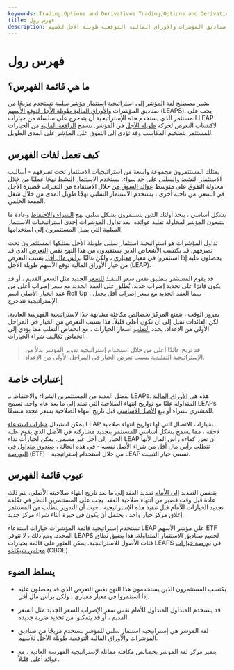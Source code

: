 ```yaml
---
keywords: Trading,Options and Derivatives Trading,Options and Derivatives
title: فهرس رول
description: لفة المؤشر هي إستراتيجية خيارات طويلة الأجل تتضمن استخدام مزيج من صناديق المؤشرات والأوراق المالية التوقعية طويلة الأجل للأسهم.
---
```


# فهرس رول
## ما هي قائمة الفهرس؟

يشير مصطلح لفة المؤشر إلى استراتيجية [استثمار مؤشر سلبية](/index-investing) تستخدم مزيجًا من صناديق المؤشرات [والأوراق المالية طويلة الأجل لتوقع الأسهم](/leaps) (LEAPS). يجب على المستثمر الذي يستخدم هذه الإستراتيجية أن يتدحرج على سلسلة من خيارات LEAP لاكتساب التعرض لحركة [طويلة الأجل](/longterm) في المؤشر. تسمح [الرافعة المالية](/leverage) من الخيارات للمستثمر بتضخيم المكاسب وقد تؤدي إلى التفوق على المؤشر على المدى الطويل.

## كيف تعمل لفات الفهرس

يمتلك المستثمرون مجموعة واسعة من استراتيجيات الاستثمار تحت تصرفهم - أساليب الاستثمار النشط والسلبي على حد سواء. يستخدم الاستثمار النشط نهجًا عمليًا من خلال محاولة التفوق على متوسط [عوائد السوق من](/return) خلال الاستفادة من التغيرات قصيرة الأجل في السعر. من ناحية أخرى ، يستخدم الاستثمار السلبي نهجًا طويل المدى من خلال شغل المقعد الخلفي.

بشكل أساسي ، يتخذ أولئك الذين يستثمرون بشكل سلبي نهج [الشراء والاحتفاظ](/buyandhold) وعادة ما يتتبعون المؤشر لمحاولة تقليد عوائده. يعد تداول المؤشرات إحدى استراتيجيات الاستثمار السلبية التي يميل المستثمرون إلى استخدامها.

تداول المؤشرات هو استراتيجية استثمار سلبي طويلة الأجل يمتلكها المستثمرون تحت تصرفهم. قد يكتسب الأشخاص الذين يستفيدون من هذا النهج نفس [التعرض](/financial-exposure) الذي قد يحصلون عليه إذا استثمروا في معيار [معياري](/benchmark) ، ولكن غالبًا [برأس مال أقل](/capital) بسبب التعرض من خيار الأوراق المالية توقع الأسهم طويلة الأجل (LEAP).

قد يقوم المستثمر بتطبيق نفس سعر التنفيذ [للسعر](/strikeprice) الجديد مثل السعر القديم ، أو قد يكون قادرًا على تحديد إضراب جديد. يُطلق على العقد الجديد مع سعر إضراب أعلى من عقد الخيار الأصلي اسم Roll Up ، بينما العقد الجديد مع سعر إضراب أقل يجعل الإستراتيجية تتدحرج.

بمرور الوقت ، يتمتع المركز بخصائص مكافئة مشابهة جدًا لاستراتيجية الفهرسة العادية. لكن العائدات تميل إلى أن تكون أعلى قليلاً. هذا بسبب التعرض من الخيار في المراحل الأولى من الإعداد. يحدد [التقلب](/volatility) أسعار الخيارات ، مع انخفاض التقلب مما يؤدي إلى انخفاض تكاليف شراء الخيارات.

> قد تربح عائدًا أعلى من خلال استخدام إستراتيجية تدوير المؤشر بدلاً من الإستراتيجية التقليدية بسبب تعرض الخيار في المراحل الأولى من الإعداد.

>

## إعتبارات خاصة

يفضل العديد من المستثمرين الشراء والاحتفاظ بـ LEAPs. هذه هي [الأوراق المالية](/security) المتداولة علنًا مع تواريخ انتهاء الصلاحية التي تمتد إلى ما بعد عام واحد. تسمح LEAPs للمشتري بشراء أو بيع [الأصل الأساسي](/asset) قبل تاريخ انتهاء الصلاحية بسعر محدد مسبقًا.

يمكن استبدال [خيارات استدعاء](/calloption) LEAP بخيارات الاتصال التي لها تواريخ انتهاء صلاحية لاحقة ، مما يسمح بشكل أساسي للمستثمر بتجديد مشاركته في الأصل الذي يقوم عليه الخيار إلى أجل غير مسمى. يمكن لخيارات نداء LEAP أن تعزز كفاءة رأس المال لأنها تتطلب رأس مال أقل من شراء الأصل نفسه - في هذه الحالة ، [صندوق متداول في البورصة](/etf) (ETF) - من خلال استخدام إستراتيجية LEAP تسمى خيار التبييت.

## عيوب قائمة الفهرس

يتضمن التمديد [إلى الأمام](/rollforward) تمديد العقد إلى ما بعد تاريخ انتهاء صلاحيته الأصلي. يتم ذلك عادة قبل وقت قصير من انتهاء صلاحية العقد. يجب على المستثمرين النظر في تكلفة تجديد الخيارات للأمام قبل تنفيذ هذه الإستراتيجية ، حيث أن التدوير يتطلب من المستثمر إغلاق مركز خيار واحد ، يحتمل أن يكون في حيرة أثناء شراء مركز جديد.

تستخدم إستراتيجية قائمة المؤشرات خيارات استدعاء LEAP على مؤشر الأسهم ETF المحدد. ومع ذلك ، لا تتوفر LEAPS لجميع صناديق الاستثمار المتداولة. هذا يضيق نطاق فئات الأصول للاستراتيجية. يمكن العثور على قائمة بخيارات LEAPS في [بورصة خيارات مجلس شيكاغو](/cboe) (CBOE).

## يسلط الضوء

- يكتسب المستثمرون الذين يستخدمون هذا النهج نفس التعرض الذي قد يحصلون عليه إذا استثمروا في معيار معياري ، ولكن برأس مال أقل.

- قد يستخدم المتداول المتداول للأمام نفس سعر الإضراب للسعر الجديد مثل السعر القديم ، أو قد يتمكنوا من تحديد ضربة جديدة.

- لفة المؤشر هي إستراتيجية استثمار سلبي للمؤشر تستخدم مزيجًا من صناديق المؤشرات والأوراق المالية التوقعية طويلة الأجل للأسهم.

- يتميز مركز لفة المؤشر بخصائص مكافئة مماثلة لإستراتيجية الفهرسة العادية ، مع عوائد أعلى قليلاً.

